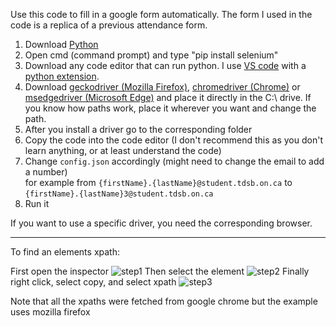 Use this code to fill in a google form automatically.
The form I used in the code is a replica of a previous attendance form.

   1.  Download [Python](https://www.python.org/downloads/) 
   2.  Open cmd (command prompt) and type "pip install selenium" 
   3.  Download any code editor that can run python. I use [VS code](https://code.visualstudio.com/) with a [python extension](https://code.visualstudio.com/docs/languages/python).
   4.  Download [geckodriver (Mozilla Firefox)](https://github.com/mozilla/geckodriver/releases), [chromedriver (Chrome)](https://chromedriver.chromium.org/downloads) or [msedgedriver (Microsoft Edge)](https://developer.microsoft.com/en-us/microsoft-edge/tools/webdriver/) and place it directly in the C:\ drive. If you know how paths work, place it wherever you want and change the path.
   5.  After you install a driver go to the corresponding folder
   6.  Copy the code into the code editor (I don't recommend this as you don't learn anything, or at least understand the code) 
   7.  Change `config.json` accordingly (might need to change the email to add a number)  
for example from `{firstName}.{lastName}@student.tdsb.on.ca` to `{firstName}.{lastName}3@student.tdsb.on.ca`
   9.  Run it


If you want to use a specific driver, you need the corresponding browser.

------------------------------------------
To find an elements xpath:

First open the inspector
![step1](https://user-images.githubusercontent.com/75402062/124668587-176a7e00-de7f-11eb-8c1a-9da0f63c37f9.png)
Then select the element
![step2](https://user-images.githubusercontent.com/75402062/124668639-26e9c700-de7f-11eb-9d64-7873fadd7e9a.png)
Finally right click, select copy, and select xpath
![step3](https://user-images.githubusercontent.com/75402062/124668702-39640080-de7f-11eb-8e54-2215e936eb71.png)

Note that all the xpaths were fetched from google chrome but the example uses mozilla firefox
